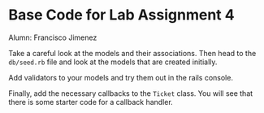 # Base Code for Lab Assignment 4

Alumn: Francisco Jimenez 

Take a careful look at the models and their associations.
Then head to the `db/seed.rb` file and look at the models that are created initially.

Add validators to your models and try them out in the rails console.

Finally, add the necessary callbacks to the `Ticket` class. You will see that there is some starter code for a callback handler.
